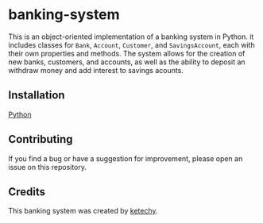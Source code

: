 # banking-system
This is an object-oriented implementation of a banking system in Python. it includes classes for `Bank`, `Account`, `Customer`, and `SavingsAccount`, each with their own properties and methods. The system allows for the creation of new banks, customers, and accounts, as well as the ability to deposit an withdraw money and add interest to savings acounts.
## Installation
[Python](https://www.python.org/downloads)

## Contributing
If you find a bug or have a suggestion for improvement, please open an issue on this repository.

## Credits
This banking system was created by [ketechy](https://github.com/ketechy).